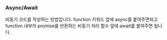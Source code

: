 ### Async/Await

비동기 코드를 작성하는 방법입니다.
function 키워드 앞에 async를 붙여주면되고
function 내부의 promise를 반환하는 비동기 처리 함수 앞에 await를 붙여주면 됩니다.
